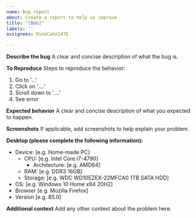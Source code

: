 ```yaml
---
name: Bug report
about: Create a report to help us improve
title: "[BUG]"
labels: ''
assignees: MineCake147E

---
```


**Describe the bug**
A clear and concise description of what the bug is.

**To Reproduce**
Steps to reproduce the behavior:
1. Go to '...'
2. Click on '....'
3. Scroll down to '....'
4. See error

**Expected behavior**
A clear and concise description of what you expected to happen.

**Screenshots**
If applicable, add screenshots to help explain your problem.

**Desktop (please complete the following information):**
 - Device: [e.g. Home-made PC]
   - CPU: [e.g. Intel Core i7-4790]
     - Architecture: [e.g. AMD64]
   - RAM: [e.g. DDR3 16GB]
   - Storage: [e.g. WDC WD10EZEX-22MFCA0 1TB SATA HDD]
 - OS: [e.g. Windows 10 Home x64 20H2]
 - Browser [e.g. Mozilla Firefox]
 - Version [e.g. 85.0]

**Additional context**
Add any other context about the problem here.
